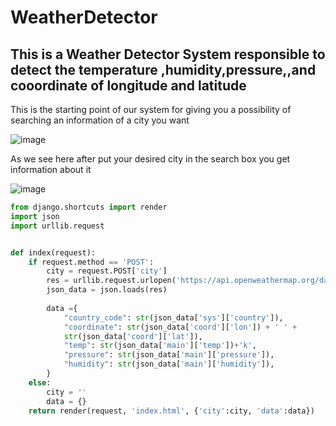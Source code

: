 # WeatherDetector

## This is a Weather Detector System responsible to detect the temperature ,humidity,pressure,,and cooordinate of longitude and latitude
 
 This is the starting point of our system for giving you a possibility of searching an information of a city you want

![image](https://user-images.githubusercontent.com/103323625/181232867-4a3faa7a-30f2-4dfa-b61d-41dd72192c43.png)

As we see here after put your desired city in the search box you get information about it 


![image](https://user-images.githubusercontent.com/103323625/181233370-7a19102b-1d12-4f96-bb71-c6307b81c13e.png)


```python
from django.shortcuts import render
import json
import urllib.request


def index(request):
    if request.method == 'POST':
        city = request.POST['city']
        res = urllib.request.urlopen('https://api.openweathermap.org/data/2.5/weather?q='+city+'&appid=9739c58454b85887b8b2143420cd8e4a').read()
        json_data = json.loads(res)
        
        data ={
            "country_code": str(json_data['sys']['country']),
            "coordinate": str(json_data['coord']['lon']) + ' ' +
            str(json_data['coord']['lat']),
            "temp": str(json_data['main']['temp'])+'k',
            "pressure": str(json_data['main']['pressure']),
            "humidity": str(json_data['main']['humidity']),
        }
    else:
        city = ''
        data = {}    
    return render(request, 'index.html', {'city':city, 'data':data})



```
